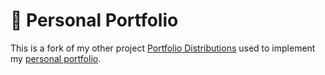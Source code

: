 # 🔮 Personal Portfolio

  This is a fork of my other project [Portfolio Distributions](https://github.com/EssamWisam/Portfolio-Distribution) used to implement my [personal portfolio](https://essamwisam.pages.dev/).
